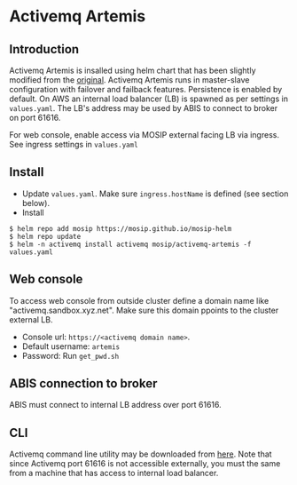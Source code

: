 # Activemq Artemis

## Introduction
Activemq Artemis is insalled using helm chart that has been slightly modified from the [original](https://github.com/vromero/activemq-artemis-helm).  Activemq Artemis runs in master-slave configuration with failover and failback features.  Persistence is enabled by default.  On AWS an internal load balancer (LB) is spawned as per settings in `values.yaml`.  The LB's address may be used by ABIS to connect to broker on port 61616.

For web console, enable access via MOSIP external facing LB via ingress.  See ingress settings in `values.yaml`

## Install
* Update `values.yaml`.  Make sure `ingress.hostName` is defined (see section below). 
* Install
```
$ helm repo add mosip https://mosip.github.io/mosip-helm
$ helm repo update
$ helm -n activemq install activemq mosip/activemq-artemis -f values.yaml
```
## Web console
To access web console from outside cluster define a domain name like "activemq.sandbox.xyz.net". Make sure this domain ppoints to the cluster external LB. 
* Console url: `https://<activemq domain name>`.  
* Default username: `artemis` 
* Password:  Run `get_pwd.sh` 

## ABIS connection to broker 
ABIS must connect to internal LB address over port 61616.

## CLI
Activemq command line utility may be downloaded from [here](https://activemq.apache.org/components/artemis/download/).  Note that since Activemq port 61616 is not accessible externally, you must the same from a machine that has access to internal load balancer. 
